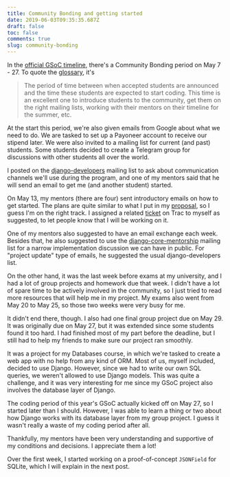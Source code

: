 ```yaml
---
title: Community Bonding and getting started
date: 2019-06-03T09:35:35.687Z
draft: false
toc: false
comments: true
slug: community-bonding
---
```


In the [official GSoC timeline][timeline], there's a Community Bonding period
on May 7 - 27. To quote the [glossary][glossary], it's

> The period of time between when accepted students are announced and the time
> these students are expected to start coding. This time is an excellent one
> to introduce students to the community, get them on the right mailing lists,
> working with their mentors on their timeline for the summer, etc.

At the start this period, we're also given emails from Google about what we
need to do. We are tasked to set up a Payoneer account to receive our stipend
later. We were also invited to a mailing list for current (and past) students.
Some students decided to create a Telegram group for discussions with other
students all over the world.

I posted on the [django-developers] mailing list to ask about communication
channels we'll use during the program, and one of my mentors said that he will
send an email to get me (and another student) started.

On May 13, my mentors (there are four) sent introductory emails on how to
get started. The plans are quite similar to what I put in my
[proposal][proposal], so I guess I'm on the right track. I assigned a related
[ticket][ticket] on Trac to myself as suggested, to let people know that I
will be working on it.

One of my mentors also suggested to have an email exchange each week. Besides
that, he also suggested to use the [django-core-mentorship] mailing list for
a narrow implementation discussion we can have in public. For "project update"
type of emails, he suggested the usual django-developers list.

On the other hand, it was the last week before exams at my university, and I
had a lot of group projects and homework due that week. I didn't have a lot
of spare time to be actively involved in the community, so I just tried to
read more resources that will help me in my project. My exams also went from
May 20 to May 25, so those two weeks were very busy for me.

It didn't end there, though. I also had one final group project due on May 29.
It was originally due on May 27, but it was extended since some students found
it too hard. I had finished most of my part before the deadline, but I still
had to help my friends to make sure our project ran smoothly.

It was a project for my Databases course, in which we're tasked to create a
web app with no help from any kind of ORM. Most of us, myself included,
decided to use Django. However, since we had to write our own SQL queries,
we weren't allowed to use Django models. This was quite a challenge, and it
was very interesting for me since my GSoC project also involves the database
layer of Django.

The coding period of this year's GSoC actually kicked off on May 27, so I
started later than I should. However, I was able to learn a thing or two
about how Django works with its database layer from my group project. I guess
it wasn't really a waste of my coding period after all.

Thankfully, my mentors have been very understanding and supportive of my
conditions and decisions. I appreciate them a lot!

Over the first week, I started working on a proof-of-concept `JSONField` for
SQLite, which I will explain in the next post.

[timeline]: https://summerofcode.withgoogle.com/how-it-works/#timeline
[glossary]: https://developers.google.com/open-source/gsoc/resources/glossary#community_bonding_period
[django-developers]: https://groups.google.com/d/msg/django-developers/M4dYz7T2SUo/cjGIfng-BAAJ
[proposal]: https://gist.github.com/laymonage/b53a1acbbab36b77776cd526b48fd2a5
[ticket]: https://code.djangoproject.com/ticket/12990
[django-core-mentorship]: https://groups.google.com/forum/#!forum/django-core-mentorship
